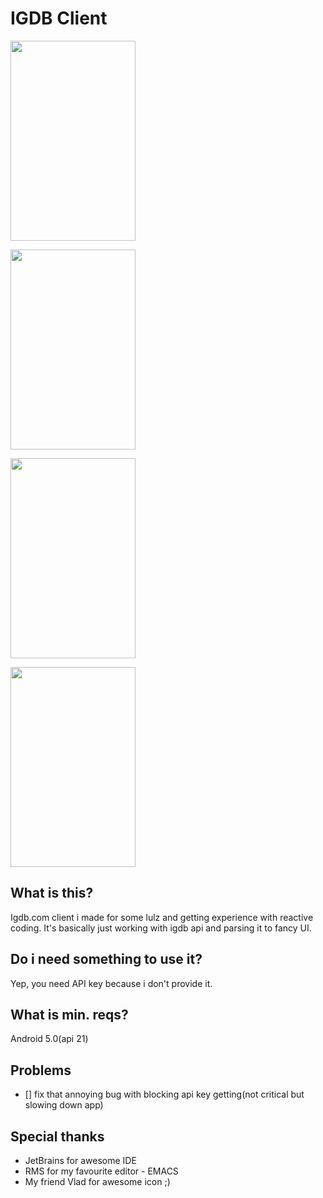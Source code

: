 # IGDB Client
<a href="url"><img src="https://raw.githubusercontent.com/schvabodka-man/Screenshots/master/projects/igdb/game.png" height="320" width="200" ></a>

<a href="url"><img src="https://raw.githubusercontent.com/schvabodka-man/Screenshots/master/projects/igdb/game2.png"  height="320" width="200" ></a>

<a href="url"><img src="https://raw.githubusercontent.com/schvabodka-man/Screenshots/master/projects/igdb/search.png" height="320" width="200" ></a>

<a href="url"><img src="https://raw.githubusercontent.com/schvabodka-man/Screenshots/master/projects/igdb/dev.png" height="320" width="200" ></a>
## What is this?
Igdb.com client i made for some lulz and getting experience with reactive coding. It's basically just working with igdb api and parsing it to fancy UI.

## Do i need something to use it?
Yep, you need API key because i don't provide it.

## What is min. reqs?
Android 5.0(api 21)

## Problems
* [] fix that annoying bug with blocking api key getting(not critical but slowing down app)

## Special thanks
* JetBrains for awesome IDE
* RMS for my favourite editor - EMACS
* My friend Vlad for awesome icon ;)
